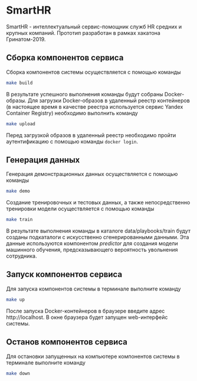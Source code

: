# SmartHR
SmartHR - интеллектуальный сервис-помощник служб HR средних и крупных компаний.
Прототип разработан в рамках хакатона Гринатом-2019.

## Сборка компонентов сервиса
Сборка компонентов системы осуществляется с помощью команды
```sh
make build
```
В результате успешного выполнения команды будут собраны Docker-образы. Для загрузки Docker-образов в удаленный реестр контейнеров
(в настоящее время в качестве реестра используется сервис Yandex Container Registry) необходимо выполнить команду
```sh
make upload
```
Перед загрузкой образов в удаленный реестр необходимо пройти аутентификацию с помощью команды ```docker login```.


## Генерация данных
Генерация демонстрационных данных осуществляется с помощью команды
```sh
make demo
```

Создание тренировочных и тестовых данных, а также непосредственно тренировки модели
осуществляется с помощью команды
```sh
make train
```
В результате выполнения команды в каталоге data/playbooks/train будут созданы подкаталоги
с искусственно сгенерированными данными. Эта данные используются компонентом *predictor*
для создания модели машинного обучения, предсказывающего вероятность увольнения сотрудника.

## Запуск компонентов сервиса
Для запуска компонентов системы в терминале выполните команду
```sh
make up
```
После запуска Docker-контейнеров в браузере введите адрес http://localhost. В окне браузера будет запущен web-интерфейс системы.

## Останов компонентов сервиса
Для остановки запущенных на компьютере компонентов системы в терминале выполните команду
```sh
make down
```
